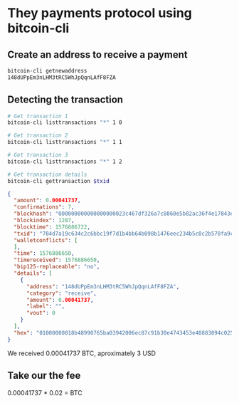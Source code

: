 # They payments protocol using bitcoin-cli

## Create an address to receive a payment

```sh
bitcoin-cli getnewaddress
148dUPpEm3nLHM3tRC5WhJpQqnLAfF8FZA
```

## Detecting the transaction

```sh
# Get transaction 1
bitcoin-cli listtransactions "*" 1 0

# Get transaction 2
bitcoin-cli listtransactions "*" 1 1

# Get transaction 3
bitcoin-cli listtransactions "*" 1 2

# Get transaction details
bitcoin-cli gettransaction $txid
```

```json
{
  "amount": 0.00041737,
  "confirmations": 7,
  "blockhash": "000000000000000000023c467df326a7c8860e5b82ac36f4e17843e541fa16af",
  "blockindex": 1287,
  "blocktime": 1576886722,
  "txid": "784d7a19c634c2c6bbc19f7d1b4bb64b098b1476eec234b5c0c2b578fa9ced5c",
  "walletconflicts": [
  ],
  "time": 1576886650,
  "timereceived": 1576886650,
  "bip125-replaceable": "no",
  "details": [
    {
      "address": "148dUPpEm3nLHM3tRC5WhJpQqnLAfF8FZA",
      "category": "receive",
      "amount": 0.00041737,
      "label": "",
      "vout": 0
    }
  ],
  "hex": "01000000018b48990765ba03942006ec87c91b30e4743453e48883094c025227c38a0caa28010000006a473044022007ec6b943faf0c797472d302fb82eb953d713e5f05fb10d28a157a44afe1733002203b9a7fe676d82c667d60630e2425900f5b0ff1b7c735c45cf737077c6c734aa201210293114fdd000eceb6bda55f7d4911fde4ba535a144cec30a890b13a38ed5490f5ffffffff0209a30000000000001976a9142259bc1072d3b97d894b00ff8f1f4792ce90c2a388ac84a46800000000001976a9141ff455f3785d5b580c474ae516bae5ff7c33cd2f88ac00000000"
}
```

We received 0.00041737 BTC, aproximately 3 USD

## Take our the fee

0.00041737 * 0.02 = BTC

